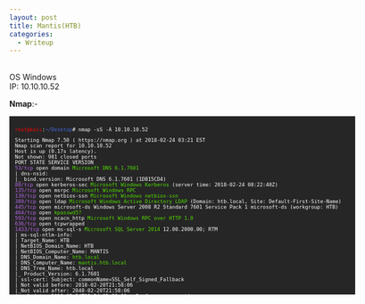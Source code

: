 ```yaml
---
layout: post
title: Mantis(HTB)
categories:
  - Writeup
---
```


<br>OS Windows
<br>IP: 10.10.10.52

**Nmap**:-
<font size="1">
<div style="height:300px;width:600px;overflow:auto;background-color:#262626;color:White;scrollbar-base-color:gold;font-family:monospace;padding:10px;">

<p><font color="red">root@kali</font>:<font color="RoyalBlue">~/Desktop</font># nmap -sS -A 10.10.10.52</p>

<p>Starting Nmap 7.50 ( https://nmap.org ) at 2018-02-24 03:21 EST
<br>Nmap scan report for 10.10.10.52
<br>Host is up (0.17s latency).
<br>Not shown: 981 closed ports
<br>PORT      STATE SERVICE      VERSION
<br><font color="BB69EC">53/tcp</font>    open  domain       <font color="53E100">Microsoft DNS 6.1.7601</font>
<br>| dns-nsid: 
<br>|_  bind.version: Microsoft DNS 6.1.7601 (1DB15CD4)
<br><font color="BB69EC">88/tcp</font>    open  kerberos-sec <font color="53E100">Microsoft Windows Kerberos</font> (server time: 2018-02-24 08:22:40Z)
<br><font color="BB69EC">135/tcp</font>   open  msrpc        <font color="53E100">Microsoft Windows RPC</font>
<br><font color="BB69EC">139/tcp</font>   open  netbios-ssn  <font color="53E100">Microsoft Windows netbios-ssn</font>
<br><font color="BB69EC">389/tcp</font>   open  ldap         <font color="53E100">Microsoft Windows Active Directory LDAP</font> (Domain: htb.local, Site: Default-First-Site-Name)
<br><font color="BB69EC">445/tcp</font>   open  microsoft-ds Windows Server 2008 R2 Standard 7601 Service Pack 1 microsoft-ds (workgroup: HTB)
<br><font color="BB69EC">464/tcp</font>   open  <font color="53E100">kpasswd5?</font>
<br><font color="BB69EC">593/tcp</font>   open  ncacn_http   <font color="53E100">Microsoft Windows RPC over HTTP 1.0</font>
<br><font color="BB69EC">636/tcp</font>   open  tcpwrapped
<br><font color="BB69EC">1433/tcp</font>  open  ms-sql-s     <font color="53E100">Microsoft SQL Server 2014</font> 12.00.2000.00; RTM
<br>| ms-sql-ntlm-info: 
<br>|   Target_Name: HTB
<br>|   NetBIOS_Domain_Name: HTB
<br>|   NetBIOS_Computer_Name: MANTIS
<br>|   DNS_Domain_Name: <font color="53E100">htb.local</font>
<br>|   DNS_Computer_Name: <font color="53E100">mantis.htb.local</font>
<br>|   DNS_Tree_Name: htb.local
<br>|_  Product_Version: 6.1.7601
<br>| ssl-cert: Subject: commonName=SSL_Self_Signed_Fallback
<br>| Not valid before: 2018-02-20T21:58:06
<br>|_Not valid after:  2048-02-20T21:58:06
<br>|_ssl-date: 2018-02-24T08:24:03+00:00; -2s from scanner time.
<br><font color="BB69EC">3268/tcp</font>  open  ldap         <font color="53E100">Microsoft Windows Active Directory LDAP</font> (Domain: htb.local, Site: Default-First-Site-Name)
<br><font color="BB69EC">3269/tcp</font>  open  tcpwrapped
<br><font color="BB69EC">8080/tcp</font>  open  http         <font color="53E100">Microsoft HTTPAPI httpd 2.0</font> (SSDP/UPnP)
<br>|_http-server-header: Microsoft-IIS/7.5
<br>|_http-title: Tossed Salad - Blog
<br><font color="BB69EC">49152/tcp</font> open  msrpc        <font color="53E100">Microsoft Windows RPC</font>
<br><font color="BB69EC">49153/tcp</font> open  msrpc        <font color="53E100">Microsoft Windows RPC</font>
<br><font color="BB69EC">49154/tcp</font> open  msrpc        <font color="53E100">Microsoft Windows RPC</font>
<br><font color="BB69EC">49155/tcp</font> open  msrpc        <font color="53E100">Microsoft Windows RPC</font>
<br><font color="BB69EC">49157/tcp</font> open  ncacn_http   <font color="53E100">Microsoft Windows RPC over HTTP 1.0</font>
<br><font color="BB69EC">49158/tcp</font> open  msrpc        <font color="53E100">Microsoft Windows RPC</font>
<br>No exact OS matches for host (If you know what OS is running on it, see https://nmap.org/submit/ ).
<br>TCP/IP fingerprint:
<br>OS:SCAN(V=7.50%E=4%D=2/24%OT=53%CT=1%CU=37125%PV=Y%DS=2%DC=T%G=Y%TM=5A91217
<br>OS:F%P=i686-pc-linux-gnu)SEQ(SP=103%GCD=2%ISR=107%TI=I%CI=I%II=I%SS=S%TS=7)
<br>OS:SEQ(SP=FE%GCD=1%ISR=104%TI=I%CI=RD%TS=7)SEQ(SP=103%GCD=1%ISR=107%TI=I%TS
<br>OS:=7)OPS(O1=M54DNW8ST11%O2=M54DNW8ST11%O3=M54DNW8NNT11%O4=M54DNW8ST11%O5=M
<br>OS:54DNW8ST11%O6=M54DST11)WIN(W1=2000%W2=2000%W3=2000%W4=2000%W5=2000%W6=20
<br>OS:00)ECN(R=Y%DF=Y%T=80%W=2000%O=M54DNW8NNS%CC=N%Q=)T1(R=Y%DF=Y%T=80%S=O%A=
<br>OS:S+%F=AS%RD=0%Q=)T2(R=Y%DF=Y%T=80%W=0%S=Z%A=S%F=AR%O=%RD=0%Q=)T3(R=Y%DF=Y
<br>OS:%T=80%W=0%S=Z%A=O%F=AR%O=%RD=0%Q=)T4(R=Y%DF=Y%T=80%W=0%S=A%A=O%F=R%O=%RD
<br>OS:=0%Q=)T5(R=Y%DF=Y%T=80%W=0%S=Z%A=S+%F=AR%O=%RD=0%Q=)T6(R=Y%DF=Y%T=80%W=0
<br>OS:%S=A%A=O%F=R%O=%RD=0%Q=)T7(R=Y%DF=Y%T=80%W=0%S=Z%A=S+%F=AR%O=%RD=0%Q=)U1
<br>OS:(R=Y%DF=N%T=80%IPL=164%UN=0%RIPL=G%RID=G%RIPCK=G%RUCK=G%RUD=G)IE(R=Y%DFI
<br>OS:=N%T=80%CD=Z)</p>

<p>Network Distance: 2 hops
<br>Service Info: Host: MANTIS; OS: Windows; CPE: cpe:/o:microsoft:windows</p>

<p>Host script results:
<br>|_clock-skew: mean: -2s, deviation: 0s, median: -2s
<br>| ms-sql-info: 
<br>|   10.10.10.52:1433: 
<br>|     Version: 
<br>|       name: Microsoft SQL Server 2014 RTM
<br>|       number: 12.00.2000.00
<br>|       Product: Microsoft SQL Server 2014
<br>|       Service pack level: RTM
<br>|       Post-SP patches applied: false
<br>|_    TCP port: 1433
<br>| smb-os-discovery: 
<br>|   OS: Windows Server 2008 R2 Standard 7601 Service Pack 1 (Windows Server 2008 R2 Standard 6.1)
<br>|   OS CPE: cpe:/o:microsoft:windows_server_2008::sp1
<br>|   Computer name: mantis
<br>|   NetBIOS computer name: MANTIS\x00
<br>|   Domain name: htb.local
<br>|   Forest name: htb.local
<br>|   FQDN: mantis.htb.local
<br>|_  System time: 2018-02-24T03:24:05-05:00
<br>| smb-security-mode: 
<br>|   account_used: guest
<br>|   authentication_level: user
<br>|   challenge_response: supported
<br>|_  message_signing: required
<br>|_smbv2-enabled: Server supports SMBv2 protocol</p>

<p>TRACEROUTE (using port 111/tcp)
<br>HOP RTT       ADDRESS
<br>1   193.54 ms 10.10.14.1
<br>2   193.65 ms 10.10.10.52</p>

<p>OS and Service detection performed. Please report any incorrect results at https://nmap.org/submit/ .
<br>Nmap done: 1 IP address (1 host up) scanned in 257.88 seconds
<br><font color="red">root@kali</font>:<font color="RoyalBlue">~/Desktop</font># </p>

</div>
</font>







